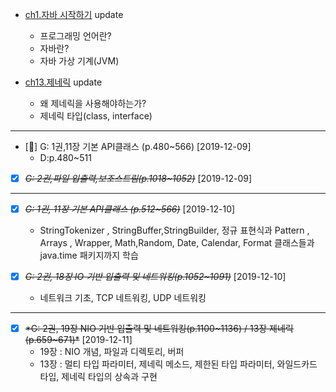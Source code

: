 - [ch1.자바 시작하기](https://github.com/DevLimK1/TIL/blob/master/JAVA/%EC%9D%B4%EA%B2%83%EC%9D%B4%20%EC%9E%90%EB%B0%94%EB%8B%A4/ch1.%EC%9E%90%EB%B0%94%20%EC%8B%9C%EC%9E%91%ED%95%98%EA%B8%B0.md) update

  - 프로그래밍 언어란?
  - 자바란?
  - 자바 가상 기계(JVM)

- [ch13.제네릭](https://github.com/DevLimK1/TIL/blob/master/JAVA/%EC%9D%B4%EA%B2%83%EC%9D%B4%20%EC%9E%90%EB%B0%94%EB%8B%A4/ch13.%EC%A0%9C%EB%84%A4%EB%A6%AD.md) update

  - 왜 제네릭을 사용해야하는가?
  - 제네릭 타입(class<T>, interface<T>)

---

- [🔺] G: 1권,11장 기본 API클래스 (p.480~566) [2019-12-09]
  - D:p.480~511
- [x] ~~_G: 2권,파일 입출력,보조스트림(p.1018~1052)_~~ [2019-12-09]

---

- [x] ~~_G: 1권, 11장 기본 API클래스 (p.512~566)_~~ [2019-12-10]

  - StringTokenizer , StringBuffer,StringBuilder, 정규 표현식과 Pattern , Arrays , Wrapper, Math,Random, Date, Calendar, Format 클래스들과 java.time 패키지까지 학습

- [x] ~~_G: 2권, 18장 IO 기반 입출력 및 네트워킹(p.1052~1091)_~~ [2019-12-10]
  - 네트워크 기초, TCP 네트워킹, UDP 네트워킹

---

- [x] ~~\*G: 2권, ~~19장 NIO 기반 입출력 및 네트워킹(p.1100~1136)~~ / ~~13장 제네릭(p.659~671)~~\*~~ [2019-12-11]
  - 19장 : NIO 개념, 파일과 디렉토리, 버퍼
  - 13장 : 멀티 타입 파라미터, 제네릭 메소드, 제한된 타입 파라미터, 와일드카드 타입, 제네릭 타입의 상속과 구현
